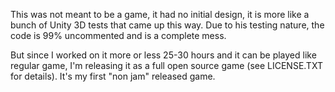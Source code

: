 This was not meant to be a game, it had no initial design, it is more like a bunch of Unity 3D tests that came up this way. Due to his testing nature, the code is 99% uncommented and is a complete mess.

But since I worked on it more or less 25-30 hours and it can be played like regular game, I'm releasing it as a full open source game (see LICENSE.TXT for details).
It's my first "non jam" released game.
